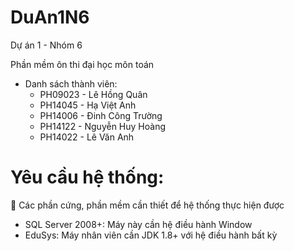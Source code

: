 # DuAn1N6
Dự án 1 - Nhóm 6

Phần mềm ôn thi đại học môn toán

- Danh sách thành viên:
  + PH09023 - Lê Hồng Quân
  + PH14045 - Hạ Việt Anh
  + PH14006 - Đinh Công Trường
  + PH14122 - Nguyễn Huy Hoàng
  + PH14022 - Lê Văn Anh

# Yêu cầu hệ thống:
	Các phần cứng, phần mềm cần thiết để hệ thống thực hiện được
- SQL Server 2008+: Máy này cần hệ điều hành Window
-	EduSys: Máy nhân viên cần JDK 1.8+ với hệ điều hành bất kỳ
